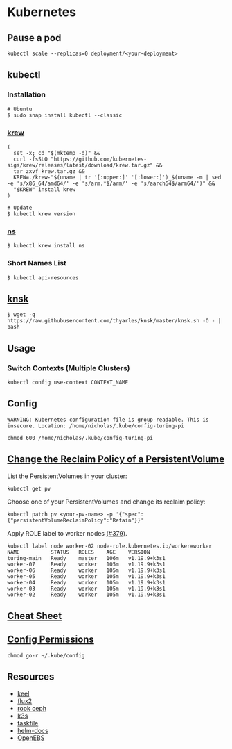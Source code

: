 # Kubernetes

## Pause a pod

`kubectl scale --replicas=0 deployment/<your-deployment>`

## kubectl

### Installation

```
# Ubuntu
$ sudo snap install kubectl --classic
```

### [krew](https://krew.sigs.k8s.io/docs/user-guide/setup/install/)

```shell
(
  set -x; cd "$(mktemp -d)" &&
  curl -fsSLO "https://github.com/kubernetes-sigs/krew/releases/latest/download/krew.tar.gz" &&
  tar zxvf krew.tar.gz &&
  KREW=./krew-"$(uname | tr '[:upper:]' '[:lower:]')_$(uname -m | sed -e 's/x86_64/amd64/' -e 's/arm.*$/arm/' -e 's/aarch64$/arm64/')" &&
  "$KREW" install krew
)
```

```shell
# Update
$ kubectl krew version
```

### [ns](https://github.com/ahmetb/kubectx)

```shell
$ kubectl krew install ns
```

### Short Names List

```shell
$ kubectl api-resources
```

## [knsk](https://github.com/thyarles/knsk)

```shell
$ wget -q https://raw.githubusercontent.com/thyarles/knsk/master/knsk.sh -O - | bash
```

## Usage

### Switch Contexts (Multiple Clusters)

```shell
kubectl config use-context CONTEXT_NAME
```

## Config

```
WARNING: Kubernetes configuration file is group-readable. This is insecure. Location: /home/nicholas/.kube/config-turing-pi
```

```shell
chmod 600 /home/nicholas/.kube/config-turing-pi
```

## [Change the Reclaim Policy of a PersistentVolume][pv]

List the PersistentVolumes in your cluster:

```shell
kubectl get pv
```

Choose one of your PersistentVolumes and change its reclaim policy:

```shell
kubectl patch pv <your-pv-name> -p '{"spec":{"persistentVolumeReclaimPolicy":"Retain"}}'
```

Apply ROLE label to worker nodes [(#379)].

```shell
kubectl label node worker-02 node-role.kubernetes.io/worker=worker
NAME          STATUS   ROLES    AGE    VERSION
turing-main   Ready    master   106m   v1.19.9+k3s1
worker-07     Ready    worker   105m   v1.19.9+k3s1
worker-06     Ready    worker   105m   v1.19.9+k3s1
worker-05     Ready    worker   105m   v1.19.9+k3s1
worker-04     Ready    worker   105m   v1.19.9+k3s1
worker-03     Ready    worker   105m   v1.19.9+k3s1
worker-02     Ready    worker   105m   v1.19.9+k3s1
```

## [Cheat Sheet](https://kubernetes.io/docs/reference/kubectl/cheatsheet/)

## [Config Permissions](https://github.com/helm/helm/issues/9115)

```shell
chmod go-r ~/.kube/config
```

## Resources

* [keel](https://keel.sh/)
* [flux2](https://toolkit.fluxcd.io/)
* [rook ceph](http://rook.io)
* [k3s](https://k3s.io/)
* [taskfile](https://taskfile.dev/#/)
* [helm-docs](https://github.com/norwoodj/helm-docs)
* [OpenEBS](https://openebs.io/)

[pv]: https://kubernetes.io/docs/tasks/administer-cluster/change-pv-reclaim-policy/
[(#379)]: https://github.com/k3s-io/k3s/issues/379
